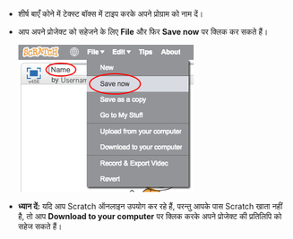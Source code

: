 + शीर्ष बाएँ कोने में टेक्स्ट बॉक्स में टाइप करके अपने प्रोग्राम को नाम दें।

+ आप अपने प्रोजेक्ट को सहेजने के लिए **File** और फिर **Save now** पर क्लिक कर सकते हैं।

	![screenshot](images/save.png)

+ __ध्यान दें:__ यदि आप Scratch ऑनलाइन उपयोग कर रहे हैं, परन्तु आपके पास Scratch खाता नहीं है, तो आप **Download to your computer** पर क्लिक करके अपने प्रोजेक्ट की प्रतिलिपि को सहेज सकते हैं।

